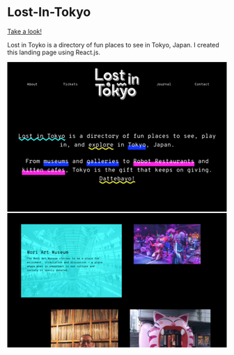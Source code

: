 # Lost-In-Tokyo

[Take a look!](http://lost-in-toyko.surge.sh/)

Lost in Toyko is a directory of fun places to see in Tokyo, Japan.
I created this landing page using React.js. 

![Lost In Tokyo](https://github.com/madelineuribes/Lost-In-Tokyo/blob/master/images/Home-Intro.png)
![Lost In Tokyo](https://github.com/madelineuribes/Lost-In-Tokyo/blob/master/images/Home-Attractions.png)
